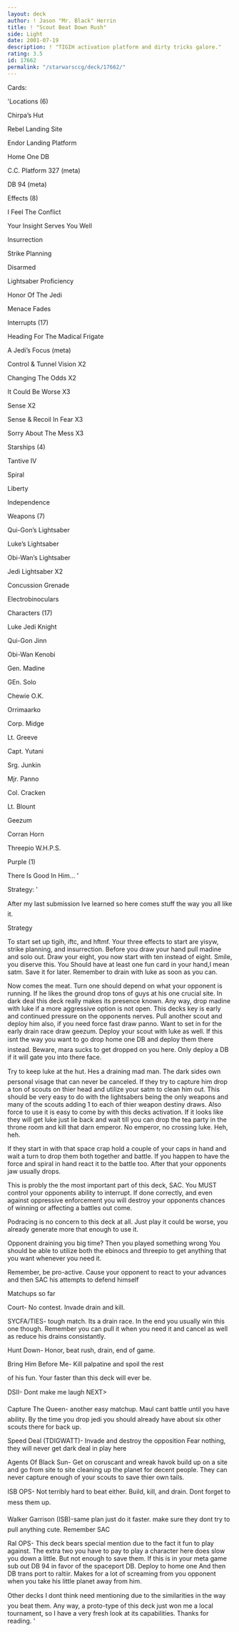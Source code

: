 ```yaml
---
layout: deck
author: ! Jason "Mr. Black" Herrin
title: ! "Scout Beat Down Rush"
side: Light
date: 2001-07-19
description: ! "TIGIH activation platform and dirty tricks galore."
rating: 3.5
id: 17662
permalink: "/starwarsccg/deck/17662/"
---
```

Cards: 

'Locations (6)

Chirpa’s Hut

Rebel Landing Site

Endor Landing Platform

Home One DB

C.C. Platform 327 (meta)

DB 94 (meta)


Effects (8)

I Feel The Conflict

Your Insight Serves You Well

Insurrection

Strike Planning

Disarmed

Lightsaber Proficiency

Honor Of The Jedi

Menace Fades


Interrupts (17)

Heading For The Madical Frigate

A Jedi’s Focus (meta)

Control & Tunnel Vision X2

Changing The Odds X2

It Could Be Worse X3

Sense X2

Sense & Recoil In Fear X3

Sorry About The Mess X3


Starships (4)

Tantive IV

Spiral

Liberty

Independence


Weapons (7)

Qui-Gon’s Lightsaber

Luke’s Lightsaber

Obi-Wan’s Lightsaber

Jedi Lightsaber X2

Concussion Grenade

Electrobinoculars


Characters (17)

Luke Jedi Knight

Qui-Gon Jinn

Obi-Wan Kenobi

Gen. Madine

GEn. Solo

Chewie O.K.

Orrimaarko

Corp. Midge

Lt. Greeve

Capt. Yutani

Srg. Junkin

Mjr. Panno

Col. Cracken

Lt. Blount

Geezum

Corran Horn

Threepio W.H.P.S.


Purple (1)

There Is Good In Him... '

Strategy: '

After my last submission Ive learned so here comes stuff the way you all like it.


Strategy


To start set up tigih, iftc, and hftmf. Your three effects to start are yisyw, strike planning, and insurrection. Before you draw your hand pull madine and solo out. Draw your eight, you now start with ten instead of eight. Smile, you diserve this. You Should have at least one fun card in your hand,I mean satm. Save it for later. Remember to drain with luke as soon as you can.


Now comes the meat. Turn one should depend on what your opponent is running. If he likes the ground drop tons of guys at his one crucial site. In dark deal this deck really makes its presence known. Any way, drop madine with luke if a more aggressive option is not open. This decks key is early and continued pressure on the opponents nerves. Pull another scout and deploy him also, if you need force fast draw panno. Want to set in for  the early drain race draw geezum. Deploy your scout with luke as well. If this isnt the way you want to go drop home one DB and deploy them there instead. Beware, mara sucks to get dropped on you here. Only deploy a DB if it will gate you into there face.


Try to keep luke at the hut. Hes a draining mad man. The dark sides own personal visage that can never be canceled. If they try to capture him drop a ton of scouts on thier head and utilize your satm to clean him out. This should be very easy to do with the lightsabers being the only weapons and many of the scouts adding 1 to each of thier weapon destiny draws. Also force to use it is easy to come by with this decks activation.  If it looks like they will get luke just lie back and wait till you can drop the tea party in the throne room and kill that darn emperor. No emperor, no crossing luke. Heh, heh.


If they start in with that space crap hold a couple of your caps in hand and wait a turn to drop them both together and battle. If you happen to have the force and spiral in hand react it to the battle too. After that your opponents jaw usually drops. 


This is probly the the most important part of this deck, SAC. You MUST control your opponents ability to interrupt. If done correctly, and even against oppressive enforcement you will destroy your opponents chances of winning or affecting a battles out come. 


Podracing is no concern to this deck at all. Just play it could be worse, you already generate more that enough to use it. 


Opponent draining you big time? Then you played something wrong You should be able to utilize both the ebinocs and threepio to get anything that you want whenever you need it.


Remember, be pro-active. Cause your opponent to react to your advances and then SAC his attempts to defend himself


Matchups so far


Court- No contest. Invade drain and kill.


SYCFA/TIES- tough match. Its a drain race. In the end you usually win this one though. Remember you can pull it when you need it and cancel as well as reduce his drains consistantly.


Hunt Down- Honor, beat rush, drain, end of game.


Bring Him Before Me- Kill palpatine and spoil the rest 

of his fun. Your faster than this deck will ever be.


DSII- Dont make me laugh NEXT>


Capture The Queen- another easy matchup. Maul cant battle until you have ability. By the time you drop jedi you should already have about six other scouts there for back up.


Speed Deal (TDIGWATT)- Invade and destroy the opposition Fear nothing, they will never get dark deal in play here


Agents Of Black Sun- Get on coruscant and wreak havok build up on a site and go from site to site cleaning up the planet for decent people. They can never capture enough of your scouts to save thier own tails.


ISB OPS- Not terribly hard to beat either. Build, kill, and drain. Dont forget to mess them up.


Walker Garrison (ISB)-same plan just do it faster. make sure they dont try to pull anything cute. Remember SAC


Ral OPS- This deck bears special mention due to the fact it fun to play against. The extra two you have to pay to play a character here does slow you down a little. But not enough to save them. If this is in your meta game sub out DB 94 in favor of the spaceport DB. Deploy to home one And then DB trans port to raltiir. Makes for a lot of screaming from you opponent when you take his little planet away from him.


Other decks I dont think need mentioning due to the similarities in the way you beat them. Any way, a proto-type of this deck just won me a local tournament, so I have a very fresh look at its capabilities. Thanks for reading.   '
